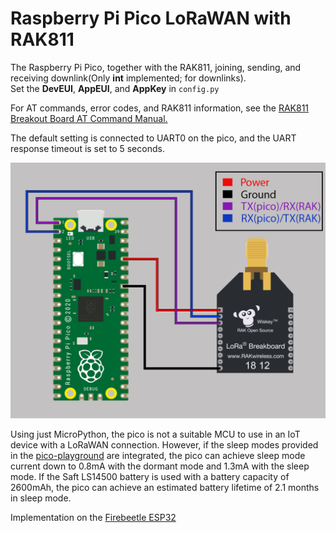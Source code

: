 # Raspberry Pi Pico LoRaWAN with RAK811

The Raspberry Pi Pico, together with the RAK811, joining, sending, and receiving downlink(Only **int** implemented; for downlinks).<br> 
Set the **DevEUI**, **AppEUI**, and **AppKey**  in `config.py`

For AT commands, error codes, and RAK811 information, see the [RAK811 Breakout Board AT Command Manual.](https://docs.rakwireless.com/Product-Categories/WisDuo/RAK811-Breakout-Board/AT-Command-Manual/#introduction)

The default setting is connected to UART0 on the pico, and the UART response timeout is set to 5 seconds. 

![alt text](img/Pico_RAK811_conn.png)

Using just MicroPython, the pico is not a suitable MCU to use in an IoT device with a LoRaWAN connection. However, if the sleep modes provided in the [pico-playground](https://github.com/raspberrypi/pico-playground/tree/master/sleep) are integrated, the pico can achieve sleep mode current down to 0.8mA with the dormant mode and 1.3mA with the sleep mode. If the Saft LS14500 battery is used with a battery capacity of 2600mAh, the pico can achieve an estimated battery lifetime of 2.1 months in sleep mode.

Implementation on the [Firebeetle ESP32](https://github.com/makjohansson/FireBeetleESP32_LoRaWAN)